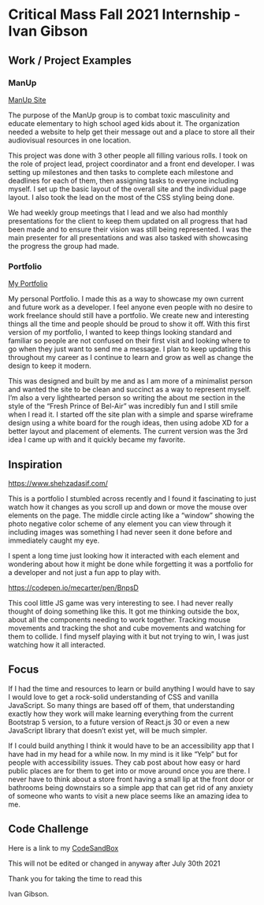 # Critical Mass Fall 2021 Internship - Ivan Gibson

## Work / Project Examples

### ManUp
[ManUp Site](https://stylesquadmanup.herokuapp.com)

   The purpose of the ManUp group is to combat toxic masculinity and educate elementary to high school aged kids about it. The organization needed a website to help get their message out and a place to store all their audiovisual resources in one location.
   
   This project was done with 3 other people all filling various rolls. I took on the role of project lead, project coordinator and a front end developer. I was setting up milestones and then tasks to complete each milestone and deadlines for each of them, then assigning tasks to everyone including myself. I set up the basic layout of the overall site and the individual page layout. I also took the lead on the most of the CSS styling being done.

   We had weekly group meetings that I lead and we also had monthly presentations for the client to keep them updated on all progress that had been made and to ensure their vision was still being represented. I was the main presenter for all presentations and was also tasked with showcasing the progress the group had made.


### Portfolio
[My Portfolio](ivangibson.com)

   My personal Portfolio. I made this as a way to showcase my own current and future work as a developer. I feel anyone even people with no desire to work freelance should still have a portfolio. We create new and interesting things all the time and people should be proud to show it off. With this first version of my portfolio, I wanted to keep things looking standard and familiar so people are not confused on their first visit and looking where to go when they just want to send me a message. I plan to keep updating this throughout my career as I continue to learn and grow as well as change the design to keep it modern.
   
   This was designed and built by me and as I am more of a minimalist person and wanted the site to be clean and succinct as a way to represent myself. I’m also a very lighthearted person so writing the about me section in the style of the “Fresh Prince of Bel-Air” was incredibly fun and I still smile when I read it. I started off the site plan with a simple and sparse wireframe design using a white board for the rough ideas, then using adobe XD for a better layout and placement of elements. The current version was the 3rd idea I came up with and it quickly became my favorite.


## Inspiration

https://www.shehzadasif.com/

   This is a portfolio I stumbled across recently and I found it fascinating to just watch how it changes as you scroll up and down or move the mouse over elements on the page. The middle circle acting like a “window” showing the photo negative color scheme of any element you can view through it including images was something I had never seen it done before and immediately caught my eye.

   I spent a long time just looking how it interacted with each element and wondering about how it might be done while forgetting it was a portfolio for a developer and not just a fun app to play with.


https://codepen.io/mecarter/pen/BnpsD

   This cool little JS game was very interesting to see. I had never really thought of doing something like this. It got me thinking outside the box, about all the components needing to work together. Tracking mouse movements and tracking the shot and cube movements and watching for them to collide. I find myself playing with it but not trying to win, I was just watching how it all interacted.
   
## Focus

   If I had the time and resources to learn or build anything I would have to say I would love to get a rock-solid understanding of CSS and vanilla JavaScript. So many things are based off of them, that understanding exactly how they work will make learning everything from the current Bootstrap 5 version, to a future version of React.js 30 or even a new JavaScript library that doesn’t exist yet, will be much simpler.

   If I could build anything I think it would have to be an accessibility app that I have had in my head for a while now. In my mind is it like “Yelp” but for people with accessibility issues. They cab post about how easy or hard public places are for them to get into or move around once you are there. I never have to think about a store front having a small lip at the front door or bathrooms being downstairs so a simple app that can get rid of any anxiety of someone who wants to visit a new place seems like an amazing idea to me.

## Code Challenge

Here is a link to my [CodeSandBox](https://codesandbox.io/s/2021-internship-exercise-menu-ivan-gibson-ioe6q?file=/index.html)

This will not be edited or changed in anyway after July 30th 2021


Thank you for taking the time to read this

Ivan Gibson.

